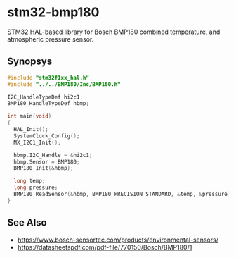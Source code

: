 # stm32-bmp180

STM32 HAL-based library for Bosch BMP180 combined temperature,
and atmospheric pressure sensor.

## Synopsys

```C
#include "stm32f1xx_hal.h"
#include "../../BMP180/Inc/BMP180.h"

I2C_HandleTypeDef hi2c1;
BMP180_HandleTypeDef hbmp;

int main(void)
{
  HAL_Init();
  SystemClock_Config();
  MX_I2C1_Init();

  hbmp.I2C_Handle = &hi2c1;
  hbmp.Sensor = BMP180;
  BMP180_Init(&hbmp);

  long temp;
  long pressure;
  BMP180_ReadSensor(&hbmp, BMP180_PRECISION_STANDARD, &temp, &pressure);
}
```

## See Also

- https://www.bosch-sensortec.com/products/environmental-sensors/
- https://datasheetspdf.com/pdf-file/770150/Bosch/BMP180/1

